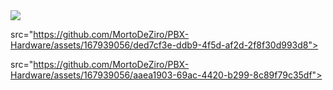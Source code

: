 <!DOCTYPE html>
<html lang="en">
<head>
    <meta charset="UTF-8">
    <meta name="viewport" content="width=device-width, initial-scale=1.0">
<img 
src="https://github.com/MortoDeZiro/PBX-Hardware/assets/167939056/46f6e074-3267-4413-a289-fe662a5a0cfc">

src="https://github.com/MortoDeZiro/PBX-Hardware/assets/167939056/ded7cf3e-ddb9-4f5d-af2d-2f8f30d993d8">

src="https://github.com/MortoDeZiro/PBX-Hardware/assets/167939056/aaea1903-69ac-4420-b299-8c89f79c35df">


</body>
</html>
